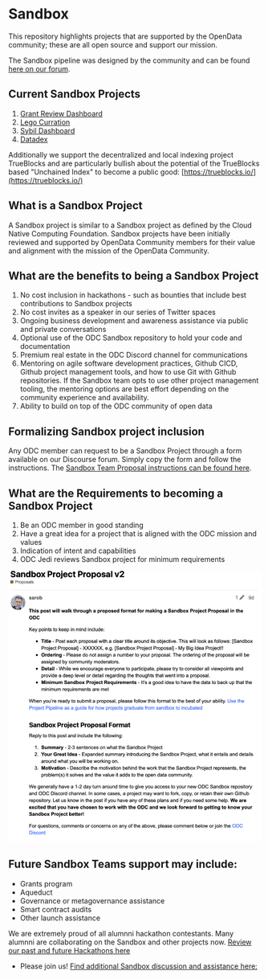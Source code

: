 # Sandbox

This repository highlights projects that are supported by the OpenData community; these are all open source and support our mission. 

The Sandbox pipeline was  designed by the community and can be found [here on our forum](https://forum.opendatacommunity.org/t/project-pipeline-in-detail/28/5).

## Current Sandbox Projects

1. [Grant Review Dashboard](https://github.com/OpenDataforWeb3-sandbox/Grant-Review-Dashboard)
1. [Lego Curration](https://github.com/OpenDataforWeb3-sandbox/Lego-Curration)
1. [Sybil Dashboard](https://github.com/OpenDataforWeb3-sandbox/Sybil-Dashboard)
1. [Datadex](https://github.com/davidgasquez/datadex)

Additionally we support the decentralized and local indexing project TrueBlocks and are particularly bullish about the potential of the TrueBlocks based "Unchained Index" to become a public good:  [https://trueblocks.io/](https://trueblocks.io/)

## What is a Sandbox Project 

A Sandbox project is similar to a Sandbox project as defined by the Cloud Native Computing Foundation.  Sandbox projects have been initially reviewed and supported by OpenData Community members for their value and alignment with the mission of the OpenData Community.  

## What are the benefits to being a Sandbox Project

1. No cost inclusion in hackathons - such as bounties that include best contributions to Sandbox projects
1. No cost invites as a speaker in our series of Twitter spaces
1. Ongoing business development and awareness assistance via public and private conversations
1. Optional use of the ODC Sandbox repository to hold your code and documentation
1. Premium real estate in the ODC Discord channel for communications
1. Mentoring on agile software development practices, Github CICD, Github project management tools, and how to use Git with Github repositories. If the Sandbox team opts to use other project management tooling, the mentoring options are best effort depending on the community experience and availability.
1. Ability to build on top of the ODC community of open data

## Formalizing Sandbox project inclusion

Any ODC member  can request to be a Sandbox Project through a form available on our Discourse forum. Simply copy the form and follow the instructions. The [Sandbox Team Proposal instructions can be found here](https://forum.opendatacommunity.org/t/sandbox-project-proposal-v2/40).

## What are the Requirements to becoming a Sandbox Project

1. Be an ODC member in good standing
1. Have a great idea for a project that is aligned with the ODC mission and values
1. Indication of intent and capabilities
1. ODC Jedi reviews Sandbox project for minimum requirements

![Sandbox Team Proposal](sandbox-team-proposal-v2.png)

## Future Sandbox Teams support may include:
- Grants program
- Aqueduct
- Governance or metagovernance assistance
- Smart contract audits
- Other launch assistance

We are extremely proud of all alumnni hackathon contestants.  Many alumnni are collaborating on the Sandbox and other projects now. [Review our past and future Hackathons here](https://opendatacommunity.org)

- Please join us! [Find additional Sandbox discussion and assistance here:](https://discord.com/channels/1037443230993743902/1075078081439604746)
